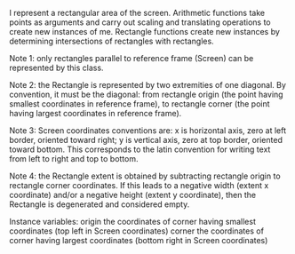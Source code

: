 I represent a rectangular area of the screen. Arithmetic functions take points as arguments and carry out scaling and translating operations to create new instances of me. Rectangle functions create new instances by determining intersections of rectangles with rectangles.

Note 1: only rectangles parallel to reference frame (Screen) can be represented by this class.

Note 2: the Rectangle is represented by two extremities of one diagonal. By convention, it must be the diagonal:
	from rectangle origin (the point having smallest coordinates in reference frame),
	to rectangle corner (the point having largest coordinates in reference frame).

Note 3: Screen coordinates conventions are:
	x is horizontal axis, zero at left border, oriented toward right;
	y is vertical axis, zero at top border, oriented toward bottom.
This corresponds to the latin convention for writing text from left to right and top to bottom.

Note 4: the Rectangle extent is obtained by subtracting rectangle origin to rectangle corner coordinates.
If this leads to a negative width (extent x coordinate) and/or a negative height (extent y coordinate), then the Rectangle is degenerated and considered empty.

Instance variables:
	origin	<Point> the coordinates of corner having smallest coordinates (top left in Screen coordinates)
	corner	<Point> the coordinates of corner having largest coordinates (bottom right in Screen coordinates)
